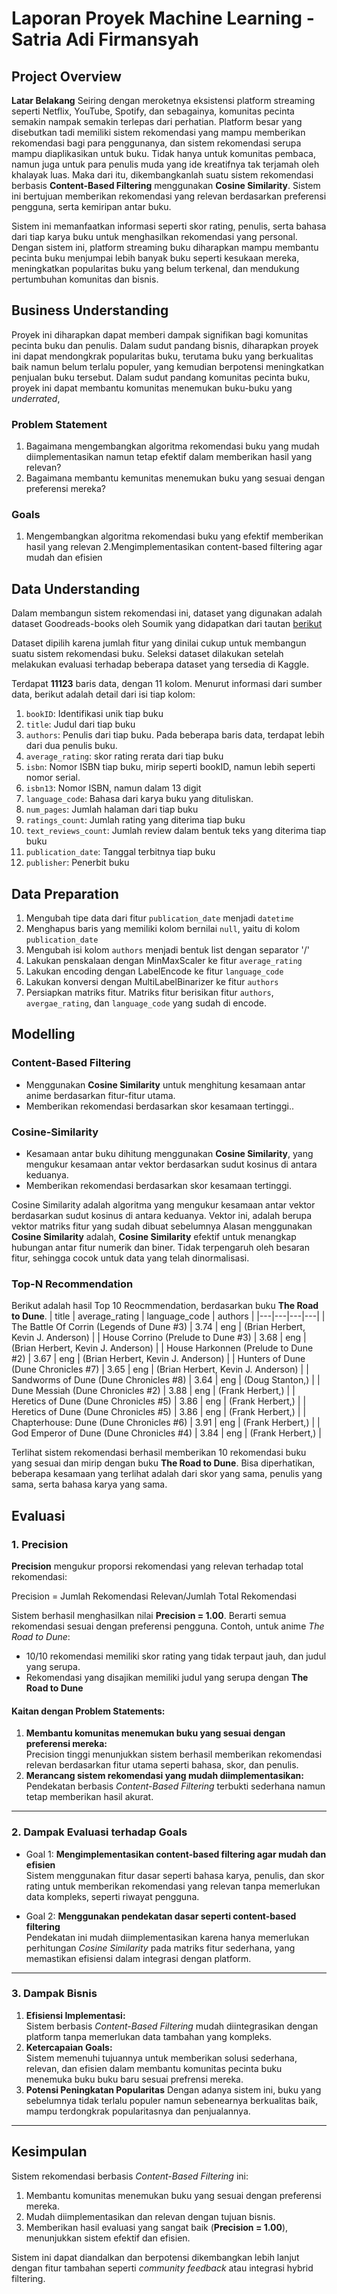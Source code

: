 # Laporan Proyek Machine Learning - Satria Adi Firmansyah
## Project Overview

**Latar Belakang**
Seiring dengan meroketnya eksistensi platform streaming seperti Netflix, YouTube, Spotify, dan sebagainya, komunitas pecinta semakin nampak semakin terlepas dari perhatian. Platform besar yang disebutkan tadi memiliki sistem rekomendasi yang mampu memberikan rekomendasi bagi para penggunanya, dan sistem rekomendasi serupa mampu diaplikasikan untuk buku. Tidak hanya untuk komunitas pembaca, namun juga untuk para penulis muda yang ide kreatifnya tak terjamah oleh khalayak luas. Maka dari itu, dikembangkanlah suatu sistem rekomendasi berbasis **Content-Based Filtering** menggunakan **Cosine Similarity**. Sistem ini bertujuan memberikan rekomendasi yang relevan berdasarkan preferensi pengguna, serta kemiripan antar buku.

Sistem ini memanfaatkan informasi seperti skor rating, penulis, serta bahasa dari tiap karya buku untuk menghasilkan rekomendasi yang personal. Dengan sistem ini, platform streaming buku diharapkan mampu membantu pecinta buku menjumpai lebih banyak buku seperti kesukaan mereka, meningkatkan popularitas buku yang belum terkenal, dan mendukung pertumbuhan komunitas dan bisnis.

## Business Understanding
Proyek ini diharapkan dapat memberi dampak signifikan bagi komunitas pecinta buku dan penulis. Dalam sudut pandang bisnis, diharapkan proyek ini dapat mendongkrak popularitas buku, terutama buku yang berkualitas baik namun belum terlalu populer, yang kemudian berpotensi meningkatkan penjualan buku tersebut. Dalam sudut pandang komunitas pecinta buku, proyek ini dapat membantu komunitas menemukan buku-buku yang *underrated*, 

### Problem Statement
1. Bagaimana mengembangkan algoritma rekomendasi buku yang mudah diimplementasikan namun tetap efektif dalam memberikan hasil yang relevan?
2. Bagaimana membantu kemunitas menemukan buku yang sesuai dengan preferensi mereka?

### Goals
1. Mengembangkan algoritma rekomendasi buku yang efektif memberikan hasil yang relevan
2.Mengimplementasikan content-based filtering agar mudah dan efisien

## Data Understanding
Dalam membangun sistem rekomendasi ini, dataset yang digunakan adalah dataset Goodreads-books oleh Soumik yang didapatkan dari tautan  [berikut](https://www.kaggle.com/datasets/jealousleopard/goodreadsbooks)

Dataset dipilih karena jumlah fitur yang dinilai cukup untuk membangun suatu sistem rekomendasi buku. Seleksi dataset dilakukan setelah melakukan evaluasi terhadap beberapa dataset yang tersedia di Kaggle.

Terdapat **11123** baris data, dengan 11 kolom. Menurut informasi dari sumber data, berikut adalah detail dari isi tiap kolom:

1. `bookID`: Identifikasi unik tiap buku
2. `title`: Judul dari tiap buku
3. `authors`: Penulis dari tiap buku. Pada beberapa baris data, terdapat lebih dari dua penulis buku.
4. `average_rating`: skor rating rerata dari tiap buku
5. `isbn`: Nomor ISBN tiap buku, mirip seperti bookID, namun lebih seperti nomor serial.
6. `isbn13`: Nomor ISBN, namun dalam 13 digit
7. `language_code`: Bahasa dari karya buku yang dituliskan.
8. `num_pages`: Jumlah halaman dari tiap buku
9. `ratings_count`: Jumlah rating yang diterima tiap buku
10. `text_reviews_count`: Jumlah review dalam bentuk teks yang diterima tiap buku
11. `publication_date`: Tanggal terbitnya tiap buku
12. `publisher`: Penerbit buku

## Data Preparation
1. Mengubah tipe data dari fitur `publication_date` menjadi `datetime`
2. Menghapus baris yang memiliki kolom bernilai `null`, yaitu di kolom `publication_date` 
3. Mengubah isi kolom `authors` menjadi bentuk list dengan separator '/'
4. Lakukan penskalaan dengan MinMaxScaler ke fitur `average_rating`
5. Lakukan encoding dengan LabelEncode ke fitur `language_code`
6. Lakukan konversi dengan MultiLabelBinarizer ke fitur `authors`
7. Persiapkan matriks fitur. Matriks fitur berisikan fitur `authors`, `avergae_rating`, dan `language_code` yang sudah di encode. 

## Modelling
### Content-Based Filtering
-  Menggunakan **Cosine Similarity** untuk menghitung kesamaan antar anime berdasarkan fitur-fitur utama.
- Memberikan rekomendasi berdasarkan skor kesamaan tertinggi..

### Cosine-Similarity
- Kesamaan antar buku dihitung menggunakan **Cosine Similarity**, yang mengukur kesamaan antar vektor berdasarkan sudut kosinus di antara keduanya.
- Memberikan rekomendasi berdasarkan skor kesamaan tertinggi.

Cosine Similarity adalah algoritma yang mengukur kesamaan antar vektor berdasarkan sudut kosinus di antara keduanya. Vektor ini, adalah berupa vektor matriks fitur yang sudah dibuat sebelumnya
Alasan menggunakan **Cosine Similarity** adalah, **Cosine Similarity** efektif untuk menangkap hubungan antar fitur numerik dan biner. Tidak terpengaruh oleh besaran fitur, sehingga cocok untuk data yang telah dinormalisasi.

### Top-N Recommendation
Berikut adalah hasil Top 10 Reocmmendation, berdasarkan buku **The Road to Dune**.
| title | average_rating | language_code | authors |
|---|---|---|---|
| The Battle Of Corrin (Legends of Dune #3) | 3.74 | eng | (Brian Herbert, Kevin J. Anderson) |
| House Corrino (Prelude to Dune #3) | 3.68 | eng | (Brian Herbert, Kevin J. Anderson) |
| House Harkonnen (Prelude to Dune #2) | 3.67 | eng | (Brian Herbert, Kevin J. Anderson) |
| Hunters of Dune (Dune Chronicles #7) | 3.65 | eng | (Brian Herbert, Kevin J. Anderson) |
| Sandworms of Dune (Dune Chronicles #8) | 3.64 | eng | (Doug Stanton,) |
| Dune Messiah (Dune Chronicles #2) | 3.88 | eng | (Frank Herbert,) |
| Heretics of Dune (Dune Chronicles #5) | 3.86 | eng | (Frank Herbert,) |
| Heretics of Dune (Dune Chronicles #5) | 3.86 | eng | (Frank Herbert,) |
| Chapterhouse: Dune (Dune Chronicles #6) | 3.91 | eng | (Frank Herbert,) |
| God Emperor of Dune (Dune Chronicles #4) | 3.84 | eng | (Frank Herbert,) |

Terlihat sistem rekomendasi berhasil memberikan 10 rekomendasi buku yang sesuai dan mirip dengan buku **The Road to Dune**. Bisa diperhatikan, beberapa kesamaan yang terlihat adalah dari skor yang sama, penulis yang sama, serta bahasa karya yang sama.

## Evaluasi
### 1. **Precision**
**Precision** mengukur proporsi rekomendasi yang relevan terhadap total rekomendasi:

Precision = Jumlah Rekomendasi Relevan/Jumlah Total Rekomendasi

Sistem berhasil menghasilkan nilai **Precision = 1.00**. Berarti semua rekomendasi sesuai dengan preferensi pengguna. Contoh, untuk anime *The Road to Dune*:
- 10/10 rekomendasi memiliki skor rating yang tidak terpaut jauh, dan judul yang serupa. 
- Rekomendasi yang disajikan memiliki judul yang serupa dengan **The Road to Dune**

#### Kaitan dengan Problem Statements:
1. **Membantu komunitas menemukan buku yang sesuai dengan preferensi mereka:**  
   Precision tinggi menunjukkan sistem berhasil memberikan rekomendasi relevan berdasarkan fitur utama seperti bahasa, skor, dan penulis.
2. **Merancang sistem rekomendasi yang mudah diimplementasikan:**  
   Pendekatan berbasis *Content-Based Filtering* terbukti sederhana namun tetap memberikan hasil akurat.

---

### 2. **Dampak Evaluasi terhadap Goals**

-  Goal 1: **Mengimplementasikan content-based filtering agar mudah dan efisien**  
Sistem menggunakan fitur dasar seperti bahasa karya, penulis, dan skor rating untuk memberikan rekomendasi yang relevan tanpa memerlukan data kompleks, seperti riwayat pengguna.

- Goal 2: **Menggunakan pendekatan dasar seperti content-based filtering**  
Pendekatan ini mudah diimplementasikan karena hanya memerlukan perhitungan *Cosine Similarity* pada matriks fitur sederhana, yang memastikan efisiensi dalam integrasi dengan platform.

---

### 3. **Dampak Bisnis**

1. **Efisiensi Implementasi:**  
   Sistem berbasis *Content-Based Filtering* mudah diintegrasikan dengan platform tanpa memerlukan data tambahan yang kompleks.
2. **Ketercapaian Goals:**  
   Sistem memenuhi tujuannya untuk memberikan solusi sederhana, relevan, dan efisien dalam membantu komunitas pecinta buku menemuka buku buku baru sesuai prefrensi mereka.
3. **Potensi Peningkatan Popularitas**
    Dengan adanya sistem ini, buku yang sebelumnya tidak terlalu populer namun sebenearnya berkualitas baik, mampu terdongkrak popularitasnya dan penjualannya.

---

## Kesimpulan

Sistem rekomendasi berbasis *Content-Based Filtering* ini:
1. Membantu komunitas menemukan buku yang sesuai dengan preferensi mereka.
2. Mudah diimplementasikan dan relevan dengan tujuan bisnis.
3. Memberikan hasil evaluasi yang sangat baik (**Precision = 1.00**), menunjukkan sistem efektif dan efisien.

Sistem ini dapat diandalkan dan berpotensi dikembangkan lebih lanjut dengan fitur tambahan seperti *community feedback* atau integrasi hybrid filtering.
